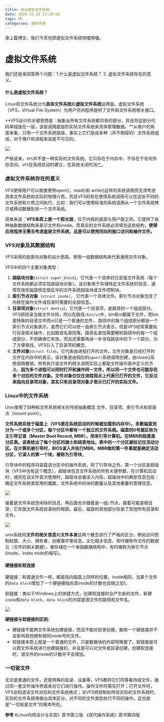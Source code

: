 ```yaml
---
title: 浅谈虚拟文件系统
date: 2020-11-20 11:29:42
tags: OS
categories: 操作系统
---
```


承上篇博文，我们今天也把虚拟文件系统唠嗑唠嗑。

<!--more-->

# 虚拟文件系统

我们还是来回答两个问题：1.什么是虚拟文件系统？ 2. 虚拟文件系统存在的意义。

#### 什么是虚拟文件系统？

Linux将文件系统分为**具体文件系统**和**虚拟文件系统**这两层。虚拟文件系统（VFS，Virtual File System）为用户空间程序提供了文件和文件系统相关接口。

**VFS设计的关键思想是：抽象出所有文件系统都共有的部分，并且将这部分代码单独放在一层，该层调用底层的实际文件系统来具体管理数据。**从用户的角度来看，只用一个文件系统层级，事实上它们是由多种（并不相容的）文件系统组成，对于用户和进程来说是不可见的。

![](https://wooyooyoo-photo.oss-cn-hangzhou.aliyuncs.com/blog/2020/11/%E6%96%87%E4%BB%B6%E7%B3%BB%E7%BB%9F.png)

严格说来，`VFS`并不是一种实际的文件系统。它只存在于内存中，不存在于任何外存空间。`VFS`在系统启动时建立，在系统关闭时消亡。

### 虚拟文件系统存在的意义

VFS使得用户可以直接使用open()，read()和 write()这样的系统调用而无须考虑具体文件系统和实际的物理介质。而且VFS的存在使得系统调用可以在这些不同的文件系统和介质之间执行，比如：我们可以使用标准的系统调用从一个文件系统拷贝或移动数据到另一个文件系统。

简单来说：**VFS本质上是一个胶水层**，位于内核的底层与用户层之间。它提供了各种抽象数据结构来表示文件和inode。而真实的文件系统必须填充这些结构，**使得应用程序无需去考虑底层文件系统，总是可以使用同向的接口访问和操作文件。**



### VFS对象及其数据结构

VFS采用的是面向对象的设计思路，使用一组数据结构来代表通用文件对象。

VFS中的四个主要对象类型：

1. **超级块对象**(`struct super_block`)，它代表一个具体的已安装文件系统（每个文件系统都必须实现超级块对象）。该对象用于存储特定文件系统的信息，通常存放在磁盘特定扇区中的文件系统超级块或文件控制块。
2. **索引节点对象**（`struct inode`）， 它代表一个具体文件。索引节点对象包含了内核在操作文件或目录时需要的全部信息。
3. **目录项对象**(`struct dentry`)，它代表一个目录项，是路径的一个组成部分。VFS把目录当做文件对待，所以在路径`/bin/vi`中，bin和vi都属于文件，而bin是特殊的目录文件而vi只是一个普通的文件， 路径中的每个组成部分都由一个索引节点对象表示。虽然它们可以统一由索引节点表示，但是VFS经常需要执行目录相关操作，比如路径名查找等。路径名查找需要解析路径中的每一个组成部分，不但确保它有效，而且还需要再进一步寻找路径中的下一个部分，为了方便查找，VFS引入了目录项的概念。
4. **文件对象**(`struct file`)，它代表由进程打开的文件。文件对象是已经打开的文件在内存中的表示，该对象是由相应的`open()`系统调用创建，由close()系统调用撤销，所有执行诶文件的相关调用实际上都是文件操作表中定义的方法。**因为多个进程可以同时打开和操作同一文件，所以同一个文件也可能存在多个对应的文件对象。文件对象仅仅在进程观点上代表已打开的文件，它反过来指向目录项对象，其实只有目录项对象才表示已打开的实际文件。**

### Linux中的文件系统

Unix使用了四种和文件系统相关的传统抽象概念:文件、目录项、索引节点和安装点（mount point）。

**文件系统存放于磁盘上（VFS是在系统启动的时候被加载到内存中）。**多数磁盘划分为一个或多个分区，每个分区中都有一个独立的文件系统。磁盘的0号扇区称为主引导记录（Master Boot Record, MBR），用来引导计算机。在MBR的结尾是分区表。该表给出了每个分区的骑士和结束地址。表中的一个分区被标记位活动分区。在计算机被引导时，BIOS读入并执行MBR。MBR做的第一件事就是确定活动分区，它读入的第一个块，被称为**引导块**。

引导块中的程序将装载该分区中的操作系统。除了引导块之外，第一个分区是超级块（VFS中也有这个概念），超级块包含文件系统的所有关键参数，在计算机启动时，或则在该文件首次使用时，超级块会被读入内存。超级块中的典型信息包括：确定文件系统类型用的魔数，文件系统中的块的数量以及其他重要的管理信息。

![](https://wooyooyoo-photo.oss-cn-hangzhou.aliyuncs.com/blog/2020/11/Snipaste_2020-11-20_15-27-25.png)

接着是文件系统空闲块的信息，再后面也许跟着是一组` i `节点，接着可能是根目录，它存放文件系统目录树的根部。最后，磁盘的其他部分存放了其他所有目录和文件。

![](https://wooyooyoo-photo.oss-cn-hangzhou.aliyuncs.com/blog/2020/11/Snipaste_2020-11-20_15-38-50.png)

unix系统将**文件的相关信息**和**文件本身**这两个概念进行了严格的区分，例如访问控制权限、大小、拥有者、创建事件等信息。文化相关信息，有时被称作文件的数据元（文件的相关数据），被存储在一个单独数据结构中，有时被称为索引节点(inode，index node的缩写)。

#### 硬链接和软连接

硬链接：和普通文件一样，都是指向磁盘上同样的位置，inode相同，当某个文件的`data block`增加了一个硬链接指向其inode的计数也会随之加1。

软链接：类似于Windows上的快捷方式，创建软连接时会产生新的文件，新建`inode`和`data block`，`data block`的内容是源文件的路径和文件名。

![](https://wooyooyoo-photo.oss-cn-hangzhou.aliyuncs.com/blog/2020/11/%E8%BD%AF%E7%A1%AC%E9%93%BE%E6%8E%A5.png)

**硬链接与软链接的区别:**

- 硬链接不能跨文件系统创建链接，而且不能对目录创建，删除一个硬链接并不会影响其他拥有相同inode号的文件。
- 软链接本质上就是一个普通的文件，只是数据块的内容特殊罢了。软链接是可以跨文件系统进行创建链接的，并且是可以对文件或目录创建，创建软连接时，源文件的inode的计数并不会增加。

### 一切皆文件

无论是普通的文件，还是特殊的目录、设备等，VFS都将它们同等看待成文件，通过同一套文件操作界面来对它们进行操作。操作文件时需先打开；打开文件时，VFS会知道该文件对应的文件系统格式；当VFS把控制权传给实际的文件系统时，实际的文件系统再做出具体区分，对不同的文件类型执行不同的操作。这也就是“一切皆是文件”的根本所在。 

**参考**
《Linux内核设计与实现》原书第三版
《现代操作系统》原书第四版

